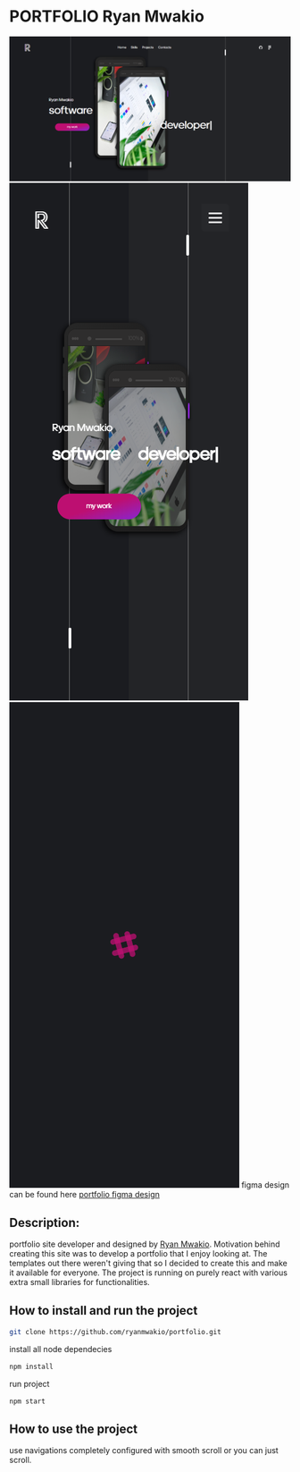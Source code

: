 # PORTFOLIO Ryan Mwakio

![portfolio image](./src/assets/cover1.png)
![portfolio image](./src/assets/cover2.png)
![portfolio image](./src/assets/cover3.png)
figma design can be found here [portfolio figma design](<https://www.figma.com/file/DJzQZPPSm3Wm4P9FgTPoAB/portfolio-(Community)?node-id=0%3A1>)

## Description:

portfolio site developer and designed by [Ryan Mwakio](https://ryanmwakio.netlify.app/). Motivation behind creating this site was to develop a portfolio that I enjoy looking at. The templates out there weren't giving that so I decided to create this and make it available for everyone. The project is running on purely react with various extra small libraries for functionalities.

## How to install and run the project

```bash
git clone https://github.com/ryanmwakio/portfolio.git
```

install all node dependecies

```bash
npm install
```

run project

```bash
npm start
```

## How to use the project

use navigations completely configured with smooth scroll or you can just scroll.
